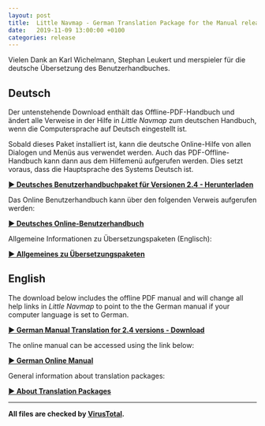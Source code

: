 ```yaml
---
layout: post
title:  Little Navmap - German Translation Package for the Manual released - Deutsches Benutzerhandbuch
date:   2019-11-09 13:00:00 +0100
categories: release
---
```


Vielen Dank an Karl Wichelmann, Stephan Leukert und merspieler für die deutsche Übersetzung des Benutzerhandbuches.

## Deutsch

Der untenstehende Download enthält das Offline-PDF-Handbuch und ändert alle Verweise in der Hilfe in _Little Navmap_
zum deutschen Handbuch, wenn die Computersprache auf Deutsch eingestellt ist.

Sobald dieses Paket installiert ist, kann die deutsche Online-Hilfe von allen Dialogen und
Menüs aus verwendet werden. Auch das PDF-Offline-Handbuch kann dann aus dem Hilfemenü aufgerufen
werden. Dies setzt voraus, dass die Hauptsprache des Systems Deutsch ist.

[**► Deutsches Benutzerhandbuchpaket für Versionen 2.4 - Herunterladen**](https://github.com/albar965/littlenavmap/releases/download/v2.4.4/LittleNavmap-manual-language-package-de-2.4.zip)

Das Online Benutzerhandbuch kann über den folgenden Verweis aufgerufen werden:

[**► Deutsches Online-Benutzerhandbuch**](https://www.littlenavmap.org/manuals/littlenavmap/release/2.4/de/)

Allgemeine Informationen zu Übersetzungspaketen (Englisch):

[**► Allgemeines zu Übersetzungspaketen**](/littlenavmaptranslations.html)

## English

The download below includes the offline PDF manual and will change all help links in _Little Navmap_ to point
to the the German manual if your computer language is set to German.

[**► German Manual Translation for 2.4 versions - Download**](https://github.com/albar965/littlenavmap/releases/download/v2.4.4/LittleNavmap-manual-language-package-de-2.4.zip)

The online manual can be accessed using the link below:

[**► German Online Manual**](https://www.littlenavmap.org/manuals/littlenavmap/release/2.4/de/)

General information about translation packages:

[**► About Translation Packages**](/littlenavmaptranslations.html)

----

**All files are checked by [VirusTotal](https://www.virustotal.com).**

